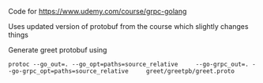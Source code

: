 Code for https://www.udemy.com/course/grpc-golang

Uses updated version of protobuf from the course which slightly changes things

Generate greet protobuf using

```
protoc --go_out=. --go_opt=paths=source_relative     --go-grpc_out=. --go-grpc_opt=paths=source_relative     greet/greetpb/greet.proto
```